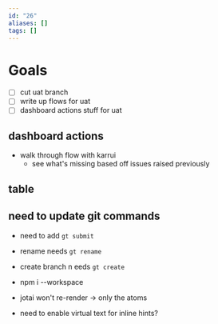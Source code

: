 ```yaml
---
id: "26"
aliases: []
tags: []
---
```


# Goals

- [ ] cut uat branch
- [ ] write up flows for uat
- [ ] dashboard actions stuff for uat

## dashboard actions

- walk through flow with karrui
  - see what's missing based off issues raised previously

## table

## need to update git commands

- need to add `gt submit`
- rename needs `gt rename`
- create branch n eeds `gt create`

- npm i --workspace <path>
- jotai won't re-render -> only the atoms

- need to enable virtual text for inline hints?

